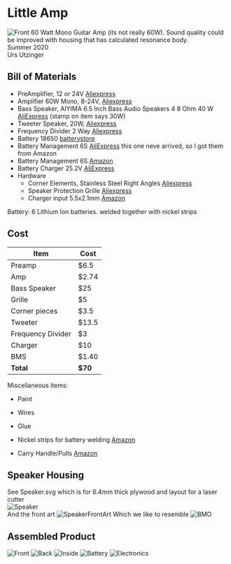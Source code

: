 # Little Amp
![Front](Front.jpg)
60 Watt Mono Guitar Amp (its not really 60W).
Sound quality could be improved with housing that has calculated resonance body.  
Summer 2020  
Urs Utzinger  

## Bill of Materials

 * PreAmplifier, 12 or 24V  [Aliexpress](https://www.aliexpress.com/item/32919076168.html?spm=a2g0s.9042311.0.0.7aed4c4d8ikMiX)
 * Amplifier 60W Mono, 8-24V, [Aliexpress](https://www.aliexpress.com/item/4000722465701.html?spm=a2g0s.9042311.0.0.7aed4c4d8ikMiX)
 * Bass Speaker, AIYIMA 6.5 Inch Bass Audio Speakers 4 8 Ohm 40 W [AliExpress](https://www.aliexpress.com/item/32989791527.html?spm=a2g0s.9042311.0.0.7aed4c4d8ikMiX) (stamp on item says 30W)  
 * Tweeter Speaker, 20W, [Aliexpress](https://www.aliexpress.com/item/4000181813775.html?spm=a2g0s.9042311.0.0.b8924c4dlgBoov)
 * Frequency Divider 2 Way [Aliexpress](https://www.aliexpress.com/item/4000894307441.html?spm=a2g0s.9042311.0.0.b8924c4dlgBoov)
 * Battery 18650 [batterystore](https://www.18650batterystore.com/)
 * Battery Management 6S [AliExpress](https://www.aliexpress.com/item/32906948495.html?spm=a2g0s.9042311.0.0.7aed4c4d8ikMiX) this one neve arrived, so I got them from Amazon
 * Battery Management 6S [Amazon](https://www.amazon.com/gp/product/B08B66M894/ref=ppx_yo_dt_b_search_asin_title?ie=UTF8&psc=1)
 * Battery Charger 25.2V [AliExpress](https://www.aliexpress.com/item/32867465240.html?spm=a2g0s.9042311.0.0.7aed4c4d8ikMiX)
 * Hardware
   * Corner Elements, Stainless Steel Right Angles [Aliexpress](https://www.aliexpress.com/item/32949735441.html?spm=a2g0s.9042311.0.0.7aed4c4d8ikMiX)
   * Speaker Protection Grille [Aliexpress](https://www.aliexpress.com/item/32855538505.html?spm=a2g0s.9042311.0.0.7aed4c4d8ikMiX) 
   * Charger input 5.5x2.1mm [Amazon](https://www.amazon.com/gp/product/B07C46XMPT/ref=ppx_yo_dt_b_asin_title_o01_s00?ie=UTF8&psc=1)

Battery: 6 Lithium Ion batteries. welded together with nickel strips

## Cost
| Item | Cost|
|--|--|
| Preamp | $6.5 |
| Amp | $2.74 |
| Bass Speaker | $25  |
| Grille | $5 |
| Corner pieces | $3.5  |
| Tweeter | $13.5  |
| Frequency Divider | $3  |
| Charger | $10  |
| BMS | $1.40  |
| **Total** | **$70** |

Miscellaneous  items:

- Paint  

- Wires  

- Glue  

- Nickel strips for battery welding [Amazon](https://www.amazon.com/Bestol-Nickel-Strip-Battery-Welding/dp/B07Y5626R3/ref=sr_1_5?dchild=1&keywords=nickel+strip&qid=1595699022&sr=8-5)  

- Carry Handle/Pulls [Amazon](https://www.amazon.com/Lizavo-V171-Pulls-Black-Pack/dp/B01J7H7UFE/ref=psdc_511260_t1_B000BO8ZCA)  

## Speaker Housing

See Speaker.svg which is for 6.4mm thick plywood and layout for a laser cutter  
![Speaker](Speaker.svg)  
And the front art ![SpeakerFrontArt](SpeakerFrontArt.svg) Which we like to resemble ![BMO](https://vignette.wikia.nocookie.net/atf/images/8/81/BMO.png/revision/latest?cb=20130815195344)

## Assembled Product
![Front](Front.jpg)
![Back](Back.jpg)
![Inside](Inside.jpg) 
![Battery](Battery.jpg)
![Electronics](Electronics.jpg)
